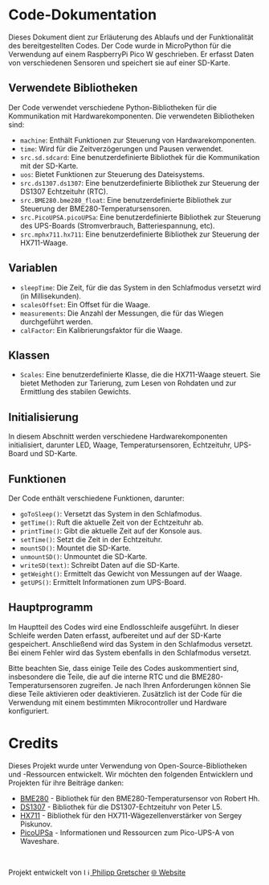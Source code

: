 # Code-Dokumentation

Dieses Dokument dient zur Erläuterung des Ablaufs und der Funktionalität des bereitgestellten Codes. Der Code wurde in MicroPython für die Verwendung auf einem RaspberryPi Pico W geschrieben. Er erfasst Daten von verschiedenen Sensoren und speichert sie auf einer SD-Karte.

## Verwendete Bibliotheken

Der Code verwendet verschiedene Python-Bibliotheken für die Kommunikation mit Hardwarekomponenten. Die verwendeten Bibliotheken sind:

- `machine`: Enthält Funktionen zur Steuerung von Hardwarekomponenten.
- `time`: Wird für die Zeitverzögerungen und Pausen verwendet.
- `src.sd.sdcard`: Eine benutzerdefinierte Bibliothek für die Kommunikation mit der SD-Karte.
- `uos`: Bietet Funktionen zur Steuerung des Dateisystems.
- `src.ds1307.ds1307`: Eine benutzerdefinierte Bibliothek zur Steuerung der DS1307 Echtzeituhr (RTC).
- `src.BME280.bme280_float`: Eine benutzerdefinierte Bibliothek zur Steuerung der BME280-Temperatursensoren.
- `src.PicoUPSA.picoUPSa`: Eine benutzerdefinierte Bibliothek zur Steuerung des UPS-Boards (Stromverbrauch, Batteriespannung, etc).
- `src.mphx711.hx711`: Eine benutzerdefinierte Bibliothek zur Steuerung der HX711-Waage.

## Variablen

- `sleepTime`: Die Zeit, für die das System in den Schlafmodus versetzt wird (in Millisekunden).
- `scalesOffset`: Ein Offset für die Waage.
- `measurements`: Die Anzahl der Messungen, die für das Wiegen durchgeführt werden.
- `calFactor`: Ein Kalibrierungsfaktor für die Waage.

## Klassen

- `Scales`: Eine benutzerdefinierte Klasse, die die HX711-Waage steuert. Sie bietet Methoden zur Tarierung, zum Lesen von Rohdaten und zur Ermittlung des stabilen Gewichts.

## Initialisierung

In diesem Abschnitt werden verschiedene Hardwarekomponenten initialisiert, darunter LED, Waage, Temperatursensoren, Echtzeituhr, UPS-Board und SD-Karte.

## Funktionen

Der Code enthält verschiedene Funktionen, darunter:

- `goToSleep()`: Versetzt das System in den Schlafmodus.
- `getTime()`: Ruft die aktuelle Zeit von der Echtzeituhr ab.
- `printTime()`: Gibt die aktuelle Zeit auf der Konsole aus.
- `setTime()`: Setzt die Zeit in der Echtzeituhr.
- `mountSD()`: Mountet die SD-Karte.
- `unmountSD()`: Unmountet die SD-Karte.
- `writeSD(text)`: Schreibt Daten auf die SD-Karte.
- `getWeight()`: Ermittelt das Gewicht von Messungen auf der Waage.
- `getUPS()`: Ermittelt Informationen zum UPS-Board.

## Hauptprogramm

Im Hauptteil des Codes wird eine Endlosschleife ausgeführt. In dieser Schleife werden Daten erfasst, aufbereitet und auf der SD-Karte gespeichert. Anschließend wird das System in den Schlafmodus versetzt. Bei einem Fehler wird das System ebenfalls in den Schlafmodus versetzt.

Bitte beachten Sie, dass einige Teile des Codes auskommentiert sind, insbesondere die Teile, die auf die interne RTC und die BME280-Temperatursensoren zugreifen. Je nach Ihren Anforderungen können Sie diese Teile aktivieren oder deaktivieren. Zusätzlich ist der Code für die Verwendung mit einem bestimmten Mikrocontroller und Hardware konfiguriert.

# Credits

Dieses Projekt wurde unter Verwendung von Open-Source-Bibliotheken und -Ressourcen entwickelt. Wir möchten den folgenden Entwicklern und Projekten für ihre Beiträge danken:

- [BME280](https://github.com/robert-hh/BME280) - Bibliothek für den BME280-Temperatursensor von Robert Hh.
- [DS1307](https://github.com/peter-l5/DS1307) - Bibliothek für die DS1307-Echtzeituhr von Peter L5.
- [HX711](https://github.com/SergeyPiskunov/micropython-hx711) - Bibliothek für den HX711-Wägezellenverstärker von Sergey Piskunov.
- [PicoUPSa](https://www.waveshare.com/wiki/Pico-UPS-A) - Informationen und Ressourcen zum Pico-UPS-A von Waveshare.

<br>

Projekt entwickelt von [<img src="https://upload.wikimedia.org/wikipedia/commons/thumb/c/ca/LinkedIn_logo_initials.png/640px-LinkedIn_logo_initials.png" alt="LinkedIn-Logo" width="13"/> Philipp Gretscher](https://www.linkedin.com/in/philippgretscher)
[🌐 Website](https://philippg.de)

